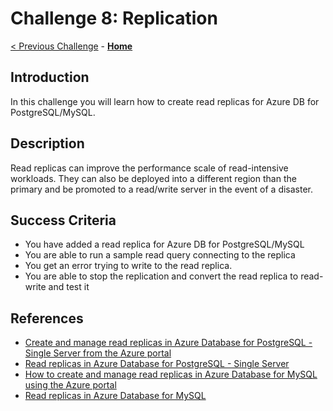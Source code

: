 # Challenge 8: Replication

[< Previous Challenge](./07-private-endpoint.md) - **[Home](../README.md)** 


## Introduction
In this challenge you will learn how to create read replicas for Azure DB for PostgreSQL/MySQL. 

## Description
Read replicas can improve the performance scale of read-intensive workloads. They can also be deployed into a different region than the primary and be promoted to a read/write server in the event of a disaster. 

## Success Criteria

* You have added a read replica for Azure DB for PostgreSQL/MySQL
* You are able to run a sample read query connecting to the replica 
* You get an error trying to write to the read replica. 
* You are able to stop the replication and convert the read replica to read-write and test it

## References
* [Create and manage read replicas in Azure Database for PostgreSQL - Single Server from the Azure portal](https://docs.microsoft.com/en-us/azure/postgresql/howto-read-replicas-portal)
* [Read replicas in Azure Database for PostgreSQL - Single Server](https://docs.microsoft.com/en-us/azure/postgresql/concepts-read-replicas)
* [How to create and manage read replicas in Azure Database for MySQL using the Azure portal](https://docs.microsoft.com/en-us/azure/mysql/howto-read-replicas-portal)
* [Read replicas in Azure Database for MySQL](https://docs.microsoft.com/en-us/azure/mysql/concepts-read-replicas)

